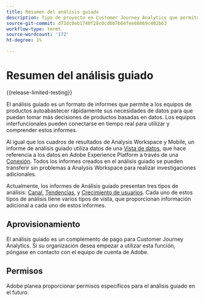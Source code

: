 ```yaml
---
title: Resumen del análisis guiado
description: Tipo de proyecto en Customer Journey Analytics que permite a los equipos de producto generar fácilmente informes y perspectivas.
source-git-commit: d73dc0eb1740f28c0cd0b7b64fee86069c402b63
workflow-type: tm+mt
source-wordcount: '172'
ht-degree: 1%

---
```


# Resumen del análisis guiado

{{release-limited-testing}}

El análisis guiado es un formato de informes que permite a los equipos de productos autoabastecer rápidamente sus necesidades de datos para que puedan tomar más decisiones de productos basadas en datos. Los equipos interfuncionales pueden conectarse en tiempo real para utilizar y comprender estos informes.

Al igual que los cuadros de resultados de Analysis Workspace y Mobile, un informe de análisis guiado utiliza datos de una [Vista de datos](../data-views/data-views.md), que hace referencia a los datos en Adobe Experience Platform a través de una [Conexión](../connections/overview.md). Todos los informes creados en el análisis guiado se pueden transferir sin problemas a Analysis Workspace para realizar investigaciones adicionales.

Actualmente, los informes de Análisis guiado presentan tres tipos de análisis: [Canal](analysis-types/funnel.md), [Tendencias](analysis-types/trends.md), y [Crecimiento de usuarios](analysis-types/user-growth.md). Cada uno de estos tipos de análisis tiene varios tipos de vista, que proporcionan información adicional a cada uno de estos informes.

## Aprovisionamiento

El análisis guiado es un complemento de pago para Customer Journey Analytics. Si su organización desea empezar a utilizar esta función, póngase en contacto con el equipo de cuenta de Adobe.

## Permisos

Adobe planea proporcionar permisos específicos para el análisis guiado en el futuro.

<!-- Once your organization is provisioned to use Guided Analysis, product profile administrators can grant access to this project type in the Adobe Admin Console.

1. Log in to the [Adobe admin console](https://adminconsole.adobe.com).
1. Select **[!UICONTROL Customer Journey Analytics]** in the list of products.
1. Select the desired product profile to edit permissions.
1. Click the **[!UICONTROL Permissions]** tab, then click **[!UICONTROL Edit]** under [!UICONTROL Reporting Tools].
1. Drag **[!UICONTROL Guided Analysis]** from the list of [!UICONTROL Available Permission Items] to the list of [!UICONTROL Included Permission Items].
1. Click **[!UICONTROL Save]**. -->
